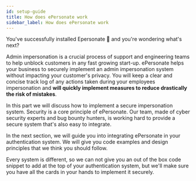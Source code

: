 ```yaml
---
id: setup-guide
title: How does ePersonate work
sidebar_label: How does ePersonate work
---
```


You've successfully installed Epersonate 🎉 and you're wondering what's next?

Admin impersonation is a crucial process of support and engineering teams to help unblock customers in any fast growing start-up. ePersonate helps your business to securely implement an admin impersonation system without impacting your customer's privacy. You will keep a clear and concise track log of any actions taken during your employees impersonation and **will quickly implement measures to reduce drastically the risk of mistakes**.

In this part we will discuss how to implement a secure impersonation system. Security is a core principle of ePersonate. Our team, made of cyber security experts and bug bounty hunters, is working hard to provide a secure system that's also easy to integrate.

In the next section, we will guide you into integrating ePersonate in your authentication system. We will give you code examples and design principles that we think you should follow.

Every system is different, so we can not give you an out of the box code snippet to add at the top of your authentication system, but we'll make sure you have all the cards in your hands to implement it securely.